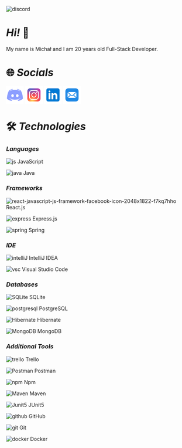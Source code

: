 ![discord](https://github.com/Michal-Jeleniewski/Michal-Jeleniewski/assets/116550149/9a10b1a1-0627-47a4-a5a1-625eec0910ab)
# ***Hi!*** 👋

My name is Michał and I am 20 years old Full-Stack Developer.  

# 🌐 ***Socials***

[![Discord](./Images/Discord.png)](https://discordapp.com/users/328271474878316555)
[![Instagram](./Images/Instagram.png)](https://www.instagram.com/jeleniewsky_/)
[![LinkedIn](./Images/LinkedIn.png)](https://www.linkedin.com/in/michal-jeleniewski/)
[![Mail](./Images/Mail.png)](mailto:m123jeleniewski@gmail.com)

# 🛠️ ***Technologies***

### *Languages*
![js](https://github.com/Michal-Jeleniewski/Michal-Jeleniewski/assets/116550149/8344329d-9d58-4aae-90d0-a7b4f21d4f15) JavaScript

![java](https://github.com/Michal-Jeleniewski/Michal-Jeleniewski/assets/116550149/e8222c70-3473-4b53-9693-800e949a8a3d) Java
‎‎‎‎‎

### *Frameworks*
![react-javascript-js-framework-facebook-icon-2048x1822-f7kq7hho](https://github.com/Michal-Jeleniewski/Michal-Jeleniewski/assets/116550149/3d99d6e9-8064-4cdf-aab3-81c9ffdf59b7) React.js

![express](https://github.com/Michal-Jeleniewski/Michal-Jeleniewski/assets/116550149/120e4e05-3406-4e22-b015-1618322d30b8) Express.js

![spring](https://github.com/Michal-Jeleniewski/Michal-Jeleniewski/assets/116550149/2576193a-f720-4214-92b3-4f00311d58cf) Spring 


### *IDE*

![intelliJ](https://github.com/Michal-Jeleniewski/Michal-Jeleniewski/assets/116550149/0acec38e-d5e3-4278-b197-8c022d0fcf41) IntelliJ IDEA

![vsc](https://github.com/Michal-Jeleniewski/Michal-Jeleniewski/assets/116550149/1e101450-001c-4316-8628-b127769afcc1) Visual Studio Code


### *Databases*
![SQLite](https://github.com/Michal-Jeleniewski/Michal-Jeleniewski/assets/116550149/c7c503a6-d840-456a-9a16-9830afa1bb84) SQLite

![postgresql](https://github.com/Michal-Jeleniewski/Michal-Jeleniewski/assets/116550149/3f9a5471-fdc4-4ff6-a6fa-ee4ed000957a) PostgreSQL

![Hibernate](https://github.com/Michal-Jeleniewski/Michal-Jeleniewski/assets/116550149/b14c7b3e-b52b-45c9-94e8-ba86601b5906) Hibernate

![MongoDB](https://github.com/Michal-Jeleniewski/Michal-Jeleniewski/assets/116550149/72b340fe-2c90-4539-9bce-ea483068ed81) MongoDB

### *Additional Tools*

![trello](https://github.com/Michal-Jeleniewski/Michal-Jeleniewski/assets/116550149/2ac90183-3289-4b71-ac44-74ef26c372d8) Trello

![Postman](https://github.com/Michal-Jeleniewski/Michal-Jeleniewski/assets/116550149/788cff38-d8bc-4d24-becd-9311db48cef0) Postman

![npm](https://github.com/Michal-Jeleniewski/Michal-Jeleniewski/assets/116550149/df57a22f-f17b-4f09-aca9-00634eddf027) Npm

![Maven](https://github.com/Michal-Jeleniewski/Michal-Jeleniewski/assets/116550149/0f48752b-adfd-4f4b-b94b-b48da105c50f) Maven

![Junit5](https://github.com/Michal-Jeleniewski/Michal-Jeleniewski/assets/116550149/af03b30d-564c-44c3-a481-2ea3d5a69a0a) JUnit5

![github](https://github.com/Michal-Jeleniewski/Michal-Jeleniewski/assets/116550149/c14dd0d1-9461-4fd8-8bbb-2d78e7300150) GitHub

![git](https://github.com/Michal-Jeleniewski/Michal-Jeleniewski/assets/116550149/5264e2d2-2b49-4504-97ed-f07b30498082) Git

![docker](https://github.com/Michal-Jeleniewski/Michal-Jeleniewski/assets/116550149/e24fe35f-fb62-4744-bfc5-167d65e40dd8) Docker
